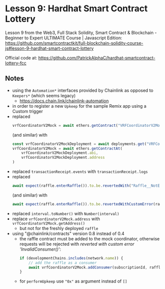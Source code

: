 # Lesson 9: Hardhat Smart Contract Lottery


Lesson 9 from the Web3, Full Stack Solidity, Smart Contract & Blockchain - Beginner to Expert ULTIMATE
Course | Javascript Edition:
https://github.com/smartcontractkit/full-blockchain-solidity-course-js#lesson-9-hardhat-smart-contract-lottery

Official code at:
https://github.com/PatrickAlphaC/hardhat-smartcontract-lottery-fcc

## Notes

* using the `Automation*` interfaces provided by Chainlink as opposed to `Keepers*` (which seems legacy)
  * https://docs.chain.link/chainlink-automation
* in order to register a new `Upkeep` for the sample Remix app using a Custom trigger
* replaced
    ```javascript
    vrfCoordinatorV2Mock = await ethers.getContract("VRFCoordinatorV2Mock", deployer)
    ```
  (and similar) with
    ```javascript
    const vrfCoordinatorV2MockDeployment = await deployments.get("VRFCoordinatorV2Mock")
    vrfCoordinatorV2Mock = await ethers.getContractAt(
        vrfCoordinatorV2MockDeployment.abi,
        vrfCoordinatorV2MockDeployment.address
    )
    ```
* replaced `transactionReceipt.events` with `transactionReceipt.logs`
* replaced
    ```javascript
    await expect(raffle.enterRaffle()).to.be.revertedWith("Raffle__NotEnoughETHEntered")
    ```
  (and similar) with
    ```javascript
    await expect(raffle.enterRaffle()).to.be.revertedWithCustomError(raffle, "Raffle__NotEnoughETHEntered")
    ```
* replaced `interval.toNumber()` with `Number(interval)`
* replace `vrfCoordinatorV2Mock.address` with `vrfCoordinatorV2Mock.getAddress()`
  * but not for the freshly deployed `raffle`
* using "@chainlink/contracts" version 0.8 instead of 0.4
  * the raffle contract must be added to the mock coordinator, otherwise requests will be rejected with *reverted with custom error 'InvalidConsumer()'*:
    ```javascript
    if (developmentChains.includes(network.name)) {
        // add the raffle as a consumer
        await vrfCoordinatorV2Mock.addConsumer(subscriptionId, raffle.address)
    }
    ```
  * for `performUpkeep` use `"0x"` as argument instead of `[]`